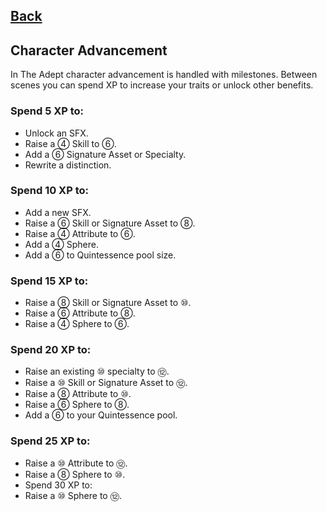 ## [Back](../README.md)

## Character Advancement
In The Adept character advancement is handled with milestones. Between scenes you can spend XP to increase your traits or unlock other benefits.

### Spend 5 XP to:
- Unlock an SFX.
- Raise a <spc>④</spc> Skill to <spc>⑥</spc>.
- Add a <spc>⑥</spc> Signature Asset or Specialty.
- Rewrite a distinction.

### Spend 10 XP to:
- Add a new SFX.
- Raise a <spc>⑥</spc> Skill or Signature Asset to <spc>⑧</spc>.
- Raise a <spc>④</spc> Attribute to <spc>⑥</spc>.
- Add a <spc>④</spc> Sphere.
- Add a <spc>⑥</spc> to Quintessence pool size.

### Spend 15 XP to:
- Raise a <spc>⑧</spc> Skill or Signature Asset to <spc>⑩</spc>.
- Raise a <spc>⑥</spc> Attribute to <spc>⑧</spc>.
- Raise a <spc>④</spc> Sphere to <spc>⑥</spc>.

### Spend 20 XP to:
- Raise an existing <spc>⑩</spc> specialty to <spc>⑫</spc>.
- Raise a <spc>⑩</spc> Skill or Signature Asset to <spc>⑫</spc>.
- Raise a <spc>⑧</spc> Attribute to <spc>⑩</spc>.
- Raise a <spc>⑥</spc> Sphere to <spc>⑧</spc>.
- Add a <spc>⑥</spc> to your Quintessence pool.

### Spend 25 XP to:
- Raise a <spc>⑩</spc> Attribute to <spc>⑫</spc>.
- Raise a <spc>⑧</spc> Sphere to <spc>⑩</spc>.
- Spend 30 XP to:
- Raise a <spc>⑩</spc> Sphere to <spc>⑫</spc>.